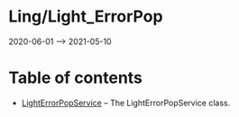 Ling/Light_ErrorPop
================
2020-06-01 --> 2021-05-10




Table of contents
===========

- [LightErrorPopService](https://github.com/lingtalfi/Light_ErrorPop/blob/master/doc/api/Ling/Light_ErrorPop/Service/LightErrorPopService.md) &ndash; The LightErrorPopService class.




